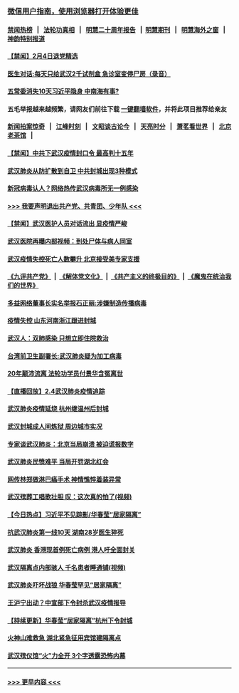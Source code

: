 ### [微信用户指南，使用浏览器打开体验更佳](https://github.com/gfw-breaker/banned-news1/blob/master/indexes/wechat-guide.md?t=0)
#### [禁闻热榜](热点新闻.md?t=0)  &nbsp;&nbsp;|&nbsp;&nbsp; [法轮功真相](https://github.com/gfw-breaker/truth/blob/master/README.md?t=0) &nbsp;&nbsp;|&nbsp;&nbsp; [明慧二十周年报告](https://github.com/gfw-breaker/mh-reports/blob/master/README.md?t=0) &nbsp;&nbsp;|&nbsp;&nbsp;[明慧期刊](https://github.com/gfw-breaker/mh-qikan) &nbsp;&nbsp;|&nbsp;&nbsp; [明慧海外之窗](https://github.com/gfw-breaker/mh-news/blob/master/README.md?t=0) &nbsp;&nbsp;|&nbsp;&nbsp; [神韵特别报道](https://github.com/gfw-breaker/mh-news/blob/master/shenyun.md?t=0)
#### [【禁闻】2月4日退党精选](../pages/prog204/a102769421.md?t=02050801) 
#### [医生对话:每天只给武汉2千试剂盒 急诊室变停尸房（录音）](../pages/prog204/a102769388.md?t=02050801) 
#### [五常委消失10天习近平隐身 中南海有事?](../pages/prog204/a102769386.md?t=02050801) 
#### 五毛举报越来越频繁，请网友们前往下载 [一键翻墙软件](https://github.com/gfw-breaker/ssr-accounts)，并将此项目推荐给亲友
#### [新闻拍案惊奇](https://github.com/gfw-breaker/banned-news1/blob/master/pages/link4.md) &nbsp;&nbsp;|&nbsp;&nbsp; [江峰时刻](https://github.com/gfw-breaker/banned-news1/blob/master/pages/link4.md) &nbsp;&nbsp;|&nbsp;&nbsp; [文昭谈古论今](https://github.com/gfw-breaker/banned-news1/blob/master/pages/link4.md) &nbsp;&nbsp;|&nbsp;&nbsp; [天亮时分](https://github.com/gfw-breaker/banned-news1/blob/master/pages/link4.md) &nbsp;&nbsp;|&nbsp;&nbsp; [萧茗看世界](https://github.com/gfw-breaker/banned-news1/blob/master/pages/link4.md) &nbsp;&nbsp;|&nbsp;&nbsp; [北京老茶馆](https://github.com/gfw-breaker/banned-news1/blob/master/pages/link4.md) &nbsp;&nbsp;|&nbsp;&nbsp; 
#### [【禁闻】中共下武汉疫情封口令 最高判十五年](../pages/prog204/a102769377.md?t=02050801) 
#### [武汉肺炎从防扩散到自卫 中共封城出现3种模式](../pages/prog204/a102769356.md?t=02050801) 
#### [新冠病毒认人？网络热传武汉病毒所无一例感染](../pages/prog204/a102769335.md?t=02050801) 
#### [>>> 我要声明退出共产党、共青团、少年队 <<<](https://github.com/begood0513/goodnews/blob/master/quit/letter.md) 
#### [【禁闻】武汉医护人员对话流出 显疫情严峻](../pages/prog204/a102769365.md?t=02050801) 
#### [武汉医院再曝内部视频：到处尸体与病人同室](../pages/prog204/a102769313.md?t=02050801) 
#### [武汉疫情失控死亡人数攀升 北京接受美专家支援](../pages/prog204/a102769276.md?t=02050801) 
#### [《九评共产党》](https://github.com/begood0513/9ping.md/blob/master/README.md) &nbsp;|&nbsp; [《解体党文化》](../../../../jtdwh.md/blob/master/README.md)  &nbsp;|&nbsp; [《共产主义的终极目的》](../../../../gczydzjmd.md/blob/master/README.md) &nbsp;|&nbsp; [《魔鬼在统治我们的世界》](../../../../mgztzwmdsj.md/blob/master/README.md) 
#### [多益网络董事长实名举报石正丽:涉嫌制造传播病毒](../pages/prog204/a102769247.md?t=02050801) 
#### [疫情失控 山东河南浙江跟进封城](../pages/prog204/a102769209.md?t=02050801) 
#### [武汉人：双肺感染 只想立即住院救治](../pages/prog204/a102769254.md?t=02050801) 
#### [台湾前卫生副署长:武汉肺炎疑为加工病毒](../pages/prog204/a102769225.md?t=02050801) 
#### [20年颠沛流离 法轮功学员付景华含冤离世](../pages/prog204/a102769164.md?t=02050801) 
#### [【直播回放】2.4武汉肺炎疫情追踪](../pages/prog204/a102769076.md?t=02050801) 
#### [武汉肺炎疫情延烧  杭州继温州后封城](../pages/prog204/a102768930.md?t=02050801) 
#### [武汉封城成人间炼狱 周边城市实况](../pages/prog204/a102768927.md?t=02050801) 
#### [专家谈武汉肺炎：北京当局崩溃 被迫谎报数字](../pages/prog204/a102768880.md?t=02050801) 
#### [武汉肺炎民愤难平 当局开罚湖北红会](../pages/prog204/a102768882.md?t=02050801) 
#### [网传林郑做淋巴癌手术 神情憔悴着装异常](../pages/prog204/a102768852.md?t=02050801) 
#### [武汉殡葬工唱歌壮胆 叹：这次真的怕了(视频)](../pages/prog204/a102768839.md?t=02050801) 
#### [【今日热点】习近平不见踪影/华春莹“居家隔离”](../pages/prog204/a102768760.md?t=02050801) 
#### [抗武汉肺炎第一线10天 湖南28岁医生猝死](../pages/prog204/a102768814.md?t=02050801) 
#### [武汉肺炎 香港现首例死亡病例 港人吁全面封关](../pages/prog204/a102768761.md?t=02050801) 
#### [武汉隔离点内部骇人 千名患者睡通铺(视频)](../pages/prog204/a102768758.md?t=02050801) 
#### [武汉肺炎吓坏战狼 华春莹罕见“居家隔离”](../pages/prog204/a102768751.md?t=02050801) 
#### [王沪宁出动？中宣部下令封杀武汉疫情报导](../pages/prog204/a102768729.md?t=02050801) 
#### [【持续更新】华春莹“居家隔离”杭州下令封城](../pages/prog204/a102757185.md?t=02050801) 
#### [火神山难救急 湖北紧急征用宾馆建隔离点](../pages/prog204/a102768683.md?t=02050801) 
#### [武汉殡仪馆“火”力全开 3个字透露恐怖内幕](../pages/prog204/a102768663.md?t=02050801) 

----
#### [ >>> 更早内容 <<< ](../indexes/prog204-earlier.md)
